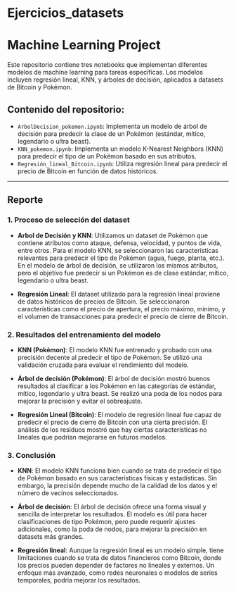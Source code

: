# Ejercicios_datasets
# Machine Learning Project

Este repositorio contiene tres notebooks que implementan diferentes modelos de machine learning para tareas específicas. Los modelos incluyen regresión lineal, KNN, y árboles de decisión, aplicados a datasets de Bitcoin y Pokémon.

## Contenido del repositorio:

- `ArbolDecision_pokemon.ipynb`: Implementa un modelo de árbol de decisión para predecir la clase de un Pokémon (estándar, mítico, legendario o ultra beast).
- `KNN_pokemon.ipynb`: Implementa un modelo K-Nearest Neighbors (KNN) para predecir el tipo de un Pokémon basado en sus atributos.
- `Regresión_lineal_Bitcoin.ipynb`: Utiliza regresión lineal para predecir el precio de Bitcoin en función de datos históricos.

---

## Reporte

### 1. Proceso de selección del dataset

- **Arbol de Decisión y KNN**: Utilizamos un dataset de Pokémon que contiene atributos como ataque, defensa, velocidad, y puntos de vida, entre otros. Para el modelo KNN, se seleccionaron las características relevantes para predecir el tipo de Pokémon (agua, fuego, planta, etc.). En el modelo de árbol de decisión, se utilizaron los mismos atributos, pero el objetivo fue predecir si un Pokémon es de clase estándar, mítico, legendario o ultra beast.
  
- **Regresión Lineal**: El dataset utilizado para la regresión lineal proviene de datos históricos de precios de Bitcoin. Se seleccionaron características como el precio de apertura, el precio máximo, mínimo, y el volumen de transacciones para predecir el precio de cierre de Bitcoin.

### 2. Resultados del entrenamiento del modelo

- **KNN (Pokémon)**: El modelo KNN fue entrenado y probado con una precisión decente al predecir el tipo de Pokémon. Se utilizó una validación cruzada para evaluar el rendimiento del modelo.
  
- **Árbol de decisión (Pokémon)**: El árbol de decisión mostró buenos resultados al clasificar a los Pokémon en las categorías de estándar, mítico, legendario y ultra beast. Se realizó una poda de los nodos para mejorar la precisión y evitar el sobreajuste.
  
- **Regresión Lineal (Bitcoin)**: El modelo de regresión lineal fue capaz de predecir el precio de cierre de Bitcoin con una cierta precisión. El análisis de los residuos mostró que hay ciertas características no lineales que podrían mejorarse en futuros modelos.

### 3. Conclusión

- **KNN**: El modelo KNN funciona bien cuando se trata de predecir el tipo de Pokémon basado en sus características físicas y estadísticas. Sin embargo, la precisión depende mucho de la calidad de los datos y el número de vecinos seleccionados.
  
- **Árbol de decisión**: El árbol de decisión ofrece una forma visual y sencilla de interpretar los resultados. El modelo es útil para hacer clasificaciones de tipo Pokémon, pero puede requerir ajustes adicionales, como la poda de nodos, para mejorar la precisión en datasets más grandes.
  
- **Regresión lineal**: Aunque la regresión lineal es un modelo simple, tiene limitaciones cuando se trata de datos financieros como Bitcoin, donde los precios pueden depender de factores no lineales y externos. Un enfoque más avanzado, como redes neuronales o modelos de series temporales, podría mejorar los resultados.
